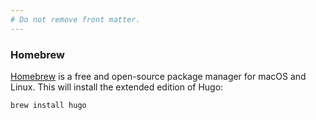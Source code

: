 ```yaml
---
# Do not remove front matter.
---
```


### Homebrew

[Homebrew] is a free and open-source package manager for macOS and Linux. This will install the extended edition of Hugo:

```sh
brew install hugo
```

[Homebrew]: https://brew.sh/
